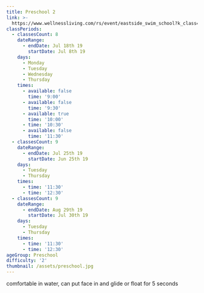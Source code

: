 ```yaml
---
title: Preschool 2
link: >-
  https://www.wellnessliving.com/rs/event/eastside_swim_school?k_class=138826&k_class_tab=10914
classPeriods:
  - classesCount: 8
    dateRange:
      - endDate: Jul 18th 19
        startDate: Jul 8th 19
    days:
      - Monday
      - Tuesday
      - Wednesday
      - Thursday
    times:
      - available: false
        time: '9:00'
      - available: false
        time: '9:30'
      - available: true
        time: '10:00'
      - time: '10:30'
      - available: false
        time: '11:30'
  - classesCount: 9
    dateRange:
      - endDate: Jul 25th 19
        startDate: Jun 25th 19
    days:
      - Tuesday
      - Thursday
    times:
      - time: '11:30'
      - time: '12:30'
  - classesCount: 9
    dateRange:
      - endDate: Aug 29th 19
        startDate: Jul 30th 19
    days:
      - Tuesday
      - Thursday
    times:
      - time: '11:30'
      - time: '12:30'
ageGroup: Preschool
difficulty: '2'
thumbnail: /assets/preschool.jpg
---
```

comfortable in water, can put face in and glide or float  for 5 seconds
